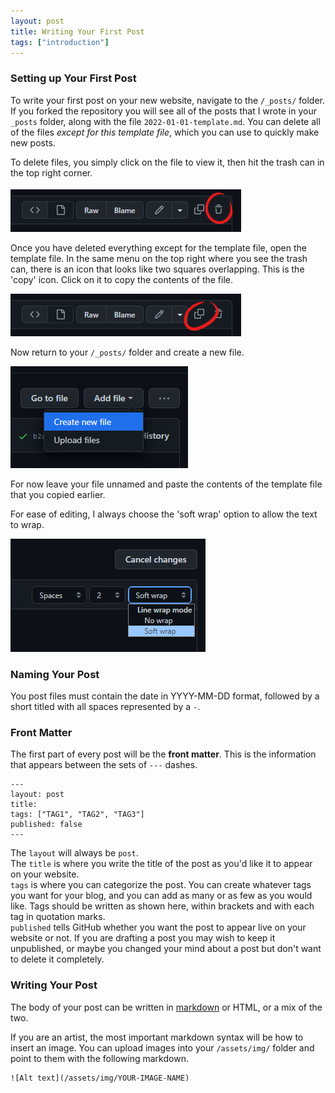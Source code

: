 ```yaml
---
layout: post
title: Writing Your First Post
tags: ["introduction"]
---
```


### Setting up Your First Post

To write your first post on your new website, navigate to the `/_posts/` folder. If you forked the repository you will see all of the posts that I wrote in your `_posts` folder, along with the file `2022-01-01-template.md`. You can delete all of the files *except for this template file*, which you can use to quickly make new posts.

To delete files, you simply click on the file to view it, then hit the trash can in the top right corner.

![A screenshot of the top right corner of each GitHub file. It shows a menu of icons, with the last icon, which is circled here in red, being a trash can.](/assets/img/post/first-post-01.png)

Once you have deleted everything except for the template file, open the template file. In the same menu on the top right where you see the trash can, there is an icon that looks like two squares overlapping. This is the 'copy' icon. Click on it to copy the contents of the file.

![A screenshot of the same menu, with the icon that looks like two squares overlapping circled in red.](/assets/img/post/first-post-02.png)

Now return to your `/_posts/` folder and create a new file.

![A screenshot showing the dropdown menu 'Add file > create new file'](/assets/img/post/first-post-03.png)

For now leave your file unnamed and paste the contents of the template file that you copied earlier.

For ease of editing, I always choose the 'soft wrap' option to allow the text to wrap.

![A screenshot showing the drop down menu 'Line wrapmode > soft wrap'](/assets/img/post/first-post-04.png)

### Naming Your Post

You post files must contain the date in YYYY-MM-DD format, followed by a short titled with all spaces represented by a `-`. 

### Front Matter

The first part of every post will be the **front matter**. This is the information that appears between the sets of `---` dashes.

```
---
layout: post
title: 
tags: ["TAG1", "TAG2", "TAG3"]
published: false
---
```

The `layout` will always be `post`.  
The `title` is where you write the title of the post as you'd like it to appear on your website.  
`tags` is where you can categorize the post. You can create whatever tags you want for your blog, and you can add as many or as few as you would like. Tags should be written as shown here, within brackets and with each tag in quotation marks.  
`published` tells GitHub whether you want the post to appear live on your website or not. If you are drafting a post you may wish to keep it unpublished, or maybe you changed your mind about a post but don't want to delete it completely.

### Writing Your Post

The body of your post can be written in [markdown](https://github.github.com/gfm/) or HTML, or a mix of the two. 

If you are an artist, the most important markdown syntax will be how to insert an image. You can upload images into your `/assets/img/` folder and point to them with the following markdown.

```
![Alt text](/assets/img/YOUR-IMAGE-NAME)
```

